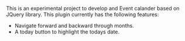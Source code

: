 This is an experimental project to develop and Event calander based on JQuery library. This plugin currently has the following features:
* Navigate forward and backward through months.
* A today button to highlight the todays date.

